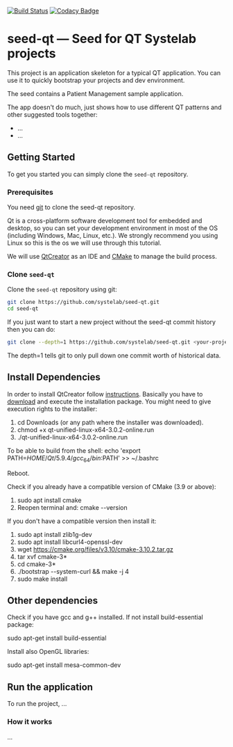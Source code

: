 [![Build Status](https://travis-ci.org/systelab/seed-qt.svg?branch=master)](https://travis-ci.org/systelab/seed-qt)
[![Codacy Badge](https://api.codacy.com/project/badge/Grade/63f855d31fa64ab0805f74e927d287f0)](https://www.codacy.com/app/systelab/seed-qt?utm_source=github.com&amp;utm_medium=referral&amp;utm_content=systelab/seed-qt&amp;utm_campaign=Badge_Grade)

# seed-qt — Seed for QT Systelab projects

This project is an application skeleton for a typical QT application. You can use it to quickly bootstrap your projects and dev environment.

The seed contains a Patient Management sample application.

The app doesn't do much, just shows how to use different QT patterns and other suggested tools together:

* ...
* ...


## Getting Started

To get you started you can simply clone the `seed-qt` repository.

### Prerequisites

You need [git][git] to clone the seed-qt repository.

Qt is a cross-platform software development tool for embedded and desktop, so you can set your development environment in most of the OS (including Windows, Mac, Linux, etc.). We strongly recommend you using Linux so this is the os we will use through this tutorial.

We will use [QtCreator](https://qt.io) as an IDE and [CMake](https://cmake.org/) to manage the build process.

### Clone `seed-qt`

Clone the `seed-qt` repository using git:

```bash
git clone https://github.com/systelab/seed-qt.git
cd seed-qt
```

If you just want to start a new project without the seed-qt commit history then you can do:

```bash
git clone --depth=1 https://github.com/systelab/seed-qt.git <your-project-name>
```

The depth=1 tells git to only pull down one commit worth of historical data.

## Install Dependencies

In order to install QtCreator follow [instructions](http://doc.qt.io/qt-5/gettingstarted.html). Basically you have to [download](https://www.qt.io/download) and execute the installation package.
You might need to give execution rights to the installer:

1. cd Downloads (or any path where the installer was downloaded).
2. chmod +x qt-unified-linux-x64-3.0.2-online.run
3. ./qt-unified-linux-x64-3.0.2-online.run

To be able to build from the shell:  echo 'export PATH=$HOME/Qt/5.9.4/gcc_64/bin:$PATH' >> ~/.bashrc

Reboot.

Check if you already have a compatible version of CMake (3.9 or above):

1. sudo apt install cmake
2. Reopen terminal and: cmake --version

If you don't have a compatible version then install it:

1. sudo apt install zlib1g-dev
2. sudo apt install libcurl4-openssl-dev
3. wget https://cmake.org/files/v3.10/cmake-3.10.2.tar.gz
4. tar xvf cmake-3*
5. cd cmake-3*
6. ./bootstrap --system-curl && make -j 4
7. sudo make install

## Other dependencies

Check if you have gcc and g++ installed. If not install build-essential package:

sudo apt-get install build-essential

Install also OpenGL libraries:

sudo apt-get install mesa-common-dev 

## Run the application

To run the project, ...

### How it works

...

[git]: https://git-scm.com/

